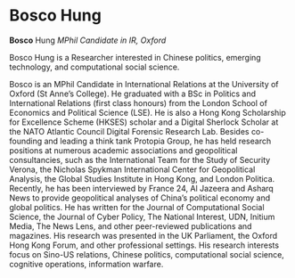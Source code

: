 # Bosco Hung
**Bosco** Hung
*MPhil Candidate in IR, Oxford*

Bosco Hung is a Researcher interested in Chinese politics, emerging technology, and computational social science.

Bosco is an MPhil Candidate in International Relations at the University of Oxford (St Anne’s College). He graduated with a BSc in Politics and International Relations (first class honours) from the London School of Economics and Political Science (LSE). He is also a Hong Kong Scholarship for Excellence Scheme (HKSES) scholar and a Digital Sherlock Scholar at the NATO Atlantic Council Digital Forensic Research Lab. Besides co-founding and leading a think tank Protopia Group, he has held research positions at numerous academic associations and geopolitical consultancies, such as the International Team for the Study of Security Verona, the Nicholas Spykman International Center for Geopolitical Analysis, the Global Studies Institute in Hong Kong, and London Politica. Recently, he has been interviewed by France 24, Al Jazeera and Asharq News to provide geopolitical analyses of China’s political economy and global politics. He has written for the Journal of Computational Social Science, the Journal of Cyber Policy, The National Interest, UDN, Initium Media, The News Lens, and other peer-reviewed publications and magazines. His research was presented in the UK Parliament, the Oxford Hong Kong Forum, and other professional settings. His research interests focus on Sino-US relations, Chinese politics, computational social science, cognitive operations, information warfare.
